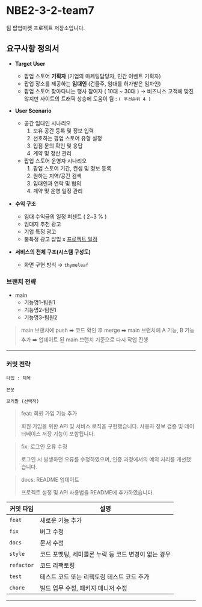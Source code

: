 # NBE2-3-2-team7
팀 팝업마켓 프로젝트 저장소입니다.
## 요구사항 정의서

- **Target User**
    - 팝업 스토어 **기획자** (기업의 마케팅담당자, 민간 이벤트 기획자)
    - 팝업 장소를 제공하는 **임대인** (건물주, 임대를 허가받은 임차인)
    - 팝업 스토어 찾아다니는 행사 참여자 ( 10대 ~ 30대 )
    → 비즈니스 고객에 맞진 않지만 사이트의 트래픽 상승에 도움이 됨 : `( 우선순위 4 )`

- **User Scenario**
    - 공간 임대인 시나리오
        1. 보유 공간 등록 및 정보 입력
        2. 선호하는 팝업 스토어 유형 설정
        3. 입점 문의 확인 및 응답
        4. 계약 및 정산 관리
    - 팝업 스토어 운영자 시나리오
        1. 팝업 스토어 기간, 컨셉 및 정보 등록
        2. 원하는 지역/공간 검색
        3. 임대인과 연락 및 협의
        4. 계약 및 운영 일정 관리

- **수익 구조**
    - 임대 수익금의 일정 퍼센트 ( 2~3 % )
    - 임대지 추천 광고
    - 기업 특정 광고
    - 불특정 광고 삽입 x
[프로젝트 일정](https://www.notion.so/ec683bfd9e8b4a85befc55683103617d?pvs=21)
- **서비스의 전체 구조(시스템 구성도)**
    - 화면 구현 방식 → `thymeleaf`
### 브랜치 전략

- main
    - 기능명1-팀원1
    - 기능명2-팀원1
    - 기능명3-팀원2
    
> main 브랜치에 push ➡️ 코드 확인 후 merge ➡️ main 브랜치에 A 기능, B 기능 추가 ➡️ 업데이트 된 main 브랜치 기준으로 다시 작업 진행

---
### 커밋 전략

```
타입 : 제목

본문

꼬리말 (선택적)
```

> feat: 회원 가입 기능 추가
> 
> 회원 가입을 위한 API 및 서비스 로직을 구현했습니다. 사용자 정보 검증 및 데이터베이스 저장 기능이 포함됩니다.

> fix: 로그인 오류 수정
> 
> 로그인 시 발생하던 오류를 수정하였으며, 인증 과정에서의 예외 처리를 개선했습니다.
 
> docs: README 업데이트
> 
> 프로젝트 설정 및 API 사용법을 README에 추가하였습니다.

| 커밋 타입  | 설명                                   |
|------------|----------------------------------------|
| `feat`     | 새로운 기능 추가                       |
| `fix`      | 버그 수정                              |
| `docs`     | 문서 수정                              |
| `style`    | 코드 포맷팅, 세미콜론 누락 등 코드 변경이 없는 경우 |
| `refactor` | 코드 리팩토링                          |
| `test`     | 테스트 코드 또는 리팩토링 테스트 코드 추가 |
| `chore`    | 빌드 업무 수정, 패키지 매니저 수정      |

---
